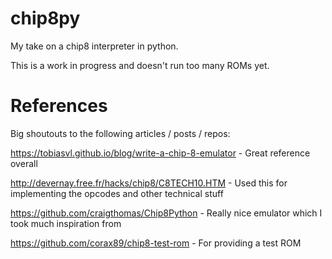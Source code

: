 # chip8py
My take on a chip8 interpreter in python.

This is a work in progress and doesn't run too many ROMs yet.

# References
Big shoutouts to the following articles / posts / repos:

https://tobiasvl.github.io/blog/write-a-chip-8-emulator - Great reference overall

http://devernay.free.fr/hacks/chip8/C8TECH10.HTM - Used this for implementing the opcodes and other technical stuff

https://github.com/craigthomas/Chip8Python - Really nice emulator which I took much inspiration from

https://github.com/corax89/chip8-test-rom - For providing a test ROM